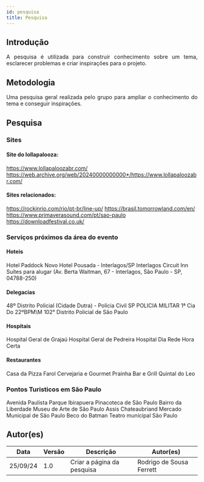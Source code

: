 ```yaml
---
id: pesquisa
title: Pesquisa
---
```


## Introdução
<p align = "justify">
A pesquisa é utilizada para construir conhecimento sobre um tema, esclarecer problemas e criar inspirações para o projeto.
</p>

## Metodologia
<p align = "justify">
Uma pesquisa geral realizada pelo grupo para ampliar o conhecimento do tema e conseguir inspirações.
</p>

## Pesquisa

### Sites

#### Site do lollapalooza:
https://www.lollapaloozabr.com/ 
<br>
https://web.archive.org/web/20240000000000*/https://www.lollapaloozabr.com/


#### Sites relacionados:<p align = "justify">
https://rockinrio.com/rio/pt-br/line-up/
https://brasil.tomorrowland.com/en/
https://www.primaverasound.com/pt/sao-paulo
https://downloadfestival.co.uk/
</p>

### Serviços próximos da área do evento

#### Hoteis <p align = "justify">
Hotel Paddock
Novo Hotel Pousada - Interlagos/SP
Interlagos Circuit Inn
Suítes para alugar (Av. Berta Waitman, 67 - Interlagos, São Paulo - SP, 04788-250)
</p>


#### Delegacias <p align = "justify">
48º Distrito Policial (Cidade Dutra) - Polícia Civil SP
POLICIA MILITAR 1ª Cia Do 22ºBPM\M
102° Distrito Policial de São Paulo
</p>

#### Hospitais <p align = "justify">
Hospital Geral de Grajaú
Hospital Geral de Pedreira
Hospital Dia Rede Hora Certa
</p>

#### Restaurantes <p align = "justify">
Casa da Pizza
Farol Cervejaria e Gourmet
Prainha Bar e Grill
Quintal do Leo
</p>

### Pontos Turisticos em São Paulo <p align = "justify">
Avenida Paulista
Parque Ibirapuera
Pinacoteca de São Paulo
Bairro da Liberdade
Museu de Arte de São Paulo Assis Chateaubriand
Mercado Municipal de São Paulo
Beco do Batman
Teatro municipal São Paulo
</p>

## Autor(es)

| Data | Versão | Descrição | Autor(es) |
| -- | -- | -- | -- |
| 25/09/24 | 1.0 | Criar a página da pesquisa | Rodrigo de Sousa Ferrett |
